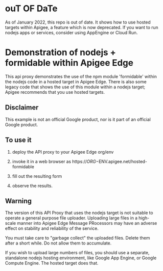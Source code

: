 # ouT OF DaTe

As of January 2022, this repo is out of date. It shows how to use hosted targets within Apigee, a feature which is now deprecated. If you want to run nodejs apps or services, consider using AppEngine or Cloud Run.

# Demonstration of nodejs + formidable within Apigee Edge

This api proxy demonstrates the use of the npm module 'formidable' within the nodejs code in a hosted target in Apigee Edge. There is also some legacy code that shows the use of this module within a nodejs target; Apigee recommends that you use hosted targets.

## Disclaimer

This example is not an official Google product, nor is it part of an official Google product.


## To use it

1. deploy the API proxy to your Apigee Edge org/env

2. invoke it in a web browser as https://$ORG-$ENV.apigee.net/hosted-formidable

3. fill out the resulting form

4. observe the results.


## Warning

The version of this API Proxy that uses the nodejs target is not suitable to operate a general purpose file uploader.
Uploading large files in a high-scale manner into Apigee Edge Message PRocessors may have an adverse effect on stability and reliability of the service.

You must take care to "garbage collect" the uploaded files.  Delete them after a short while. Do not allow them to accumulate.

If you wish to upload large numbers of files, you should use a separate, standalone nodejs hosting environment, like Google App Engine, or Google Compute Engine. The hosted target does that.

